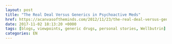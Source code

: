 ```yaml
---
layout: post
title: "The Real Deal Versus Generics in Psychoactive Meds"
href: https://acanvasoftheminds.com/2012/11/23/the-real-deal-versus-generics-in-psychoactive-meds/
date: 2017-11-02 18:13:20 +0000
tags: [blogs, viewpoints, generic drugs, personal stories, Wellbutrin]
categories: EN
---
```

